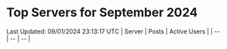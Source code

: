 # Top Servers for September 2024
Last Updated: 09/01/2024 23:13:17 UTC
| Server | Posts | Active Users |
| -- | -- | -- |
